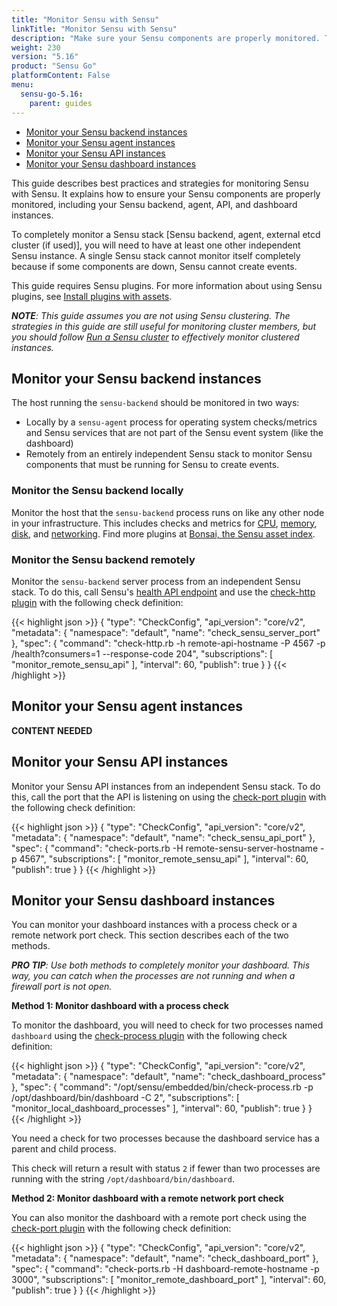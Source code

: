 ```yaml
---
title: "Monitor Sensu with Sensu"
linkTitle: "Monitor Sensu with Sensu"
description: "Make sure your Sensu components are properly monitored. This guide describes best practices and strategies for monitoring Sensu."
weight: 230
version: "5.16"
product: "Sensu Go"
platformContent: False
menu: 
  sensu-go-5.16:
    parent: guides
---
```



- [Monitor your Sensu backend instances](#monitor-your-sensu-backend-instances)
- [Monitor your Sensu agent instances](#monitor-your-sensu-agent-instances)
- [Monitor your Sensu API instances](#monitor-your-sensu-api-instances)
- [Monitor your Sensu dashboard instances](#monitor-your-sensu-dashboard-instances)

This guide describes best practices and strategies for monitoring Sensu with Sensu. 
It explains how to ensure your Sensu components are properly monitored, including your Sensu backend, agent, API, and dashboard instances.

To completely monitor a Sensu stack [Sensu backend, agent, external etcd cluster (if used)], you will need to have at least one other independent Sensu instance.
A single Sensu stack cannot monitor itself completely because if some components are down, Sensu cannot create events.

This guide requires Sensu plugins.
For more information about using Sensu plugins, see [Install plugins with assets][16].

_**NOTE**: This guide assumes you are not using Sensu clustering. The strategies in this guide are still useful for monitoring cluster members, but you should follow [Run a Sensu cluster][17] to effectively monitor clustered instances._

## Monitor your Sensu backend instances

The host running the `sensu-backend` should be monitored in two ways:

* Locally by a `sensu-agent` process for operating system checks/metrics and Sensu services that are not part of the Sensu event system (like the dashboard)
* Remotely from an entirely independent Sensu stack to monitor Sensu components that must be running for Sensu to create events. 

### Monitor the Sensu backend locally

Monitor the host that the `sensu-backend` process runs on like any other node in your infrastructure.
This includes checks and metrics for [CPU][1], [memory][2], [disk][3], and [networking][4].
Find more plugins at [Bonsai, the Sensu asset index][5].

### Monitor the Sensu backend remotely

Monitor the `sensu-backend` server process from an independent Sensu stack.
To do this, call Sensu's [health API endpoint][6] and use the [check-http plugin][7] with the following check definition:

{{< highlight json >}}
{
  "type": "CheckConfig",
  "api_version": "core/v2",
  "metadata": {
    "namespace": "default",
    "name": "check_sensu_server_port"
  },
  "spec": {
    "command": "check-http.rb -h remote-api-hostname -P 4567 -p /health?consumers=1 --response-code 204",
    "subscriptions": [
      "monitor_remote_sensu_api"
    ],
    "interval": 60,
    "publish": true
  }
}
{{< /highlight >}}

## Monitor your Sensu agent instances

**CONTENT NEEDED**

## Monitor your Sensu API instances

Monitor your Sensu API instances from an independent Sensu stack.
To do this, call the port that the API is listening on using the [check-port plugin][8] with the following check definition:

{{< highlight json >}}
{
  "type": "CheckConfig",
  "api_version": "core/v2",
  "metadata": {
    "namespace": "default",
    "name": "check_sensu_api_port"
  },
  "spec": {
    "command": "check-ports.rb -H remote-sensu-server-hostname -p 4567",
    "subscriptions": [
      "monitor_remote_sensu_api"
    ],
    "interval": 60,
    "publish": true
  }
}
{{< /highlight >}}

## Monitor your Sensu dashboard instances

You can monitor your dashboard instances with a process check or a remote network port check.
This section describes each of the two methods.

_**PRO TIP**: Use both methods to completely monitor your dashboard. This way, you can catch when the processes are not running and when a firewall port is not open._

**Method 1: Monitor dashboard with a process check**

To monitor the dashboard, you will need to check for two processes named `dashboard` using the [check-process plugin][9] with the following check definition:

{{< highlight json >}}
{
  "type": "CheckConfig",
  "api_version": "core/v2",
  "metadata": {
    "namespace": "default",
    "name": "check_dashboard_process"
  },
  "spec": {
    "command": "/opt/sensu/embedded/bin/check-process.rb -p /opt/dashboard/bin/dashboard -C 2",
    "subscriptions": [
      "monitor_local_dashboard_processes"
    ],
    "interval": 60,
    "publish": true
  }
}
{{< /highlight >}}

You need a check for two processes because the dashboard service has a parent and child process.

This check will return a result with status `2` if fewer than two processes are running with the string `/opt/dashboard/bin/dashboard`.

**Method 2: Monitor dashboard with a remote network port check**

You can also monitor the dashboard with a remote port check using the [check-port plugin][8] with the following check definition:

{{< highlight json >}}
{
  "type": "CheckConfig",
  "api_version": "core/v2",
  "metadata": {
    "namespace": "default",
    "name": "check_dashboard_port"
  },
  "spec": {
    "command": "check-ports.rb -H dashboard-remote-hostname -p 3000",
    "subscriptions": [
      "monitor_remote_dashboard_port"
    ],
    "interval": 60,
    "publish": true
  }
}
{{< /highlight >}}

[1]: https://bonsai.sensu.io/assets/sensu-plugins/sensu-plugins-cpu-checks
[2]: https://bonsai.sensu.io/assets/sensu-plugins/sensu-plugins-memory-checks
[3]: https://bonsai.sensu.io/assets/sensu-plugins/sensu-plugins-disk-checks
[4]: https://bonsai.sensu.io/assets/sensu-plugins/sensu-plugins-network-checks
[5]: https://bonsai.sensu.io/
[6]: ../../api/health/
[7]: https://github.com/sensu-plugins/sensu-plugins-http/blob/master/bin/check-http.rb
[8]: https://github.com/sensu-plugins/sensu-plugins-network-checks/blob/master/bin/check-ports.rb
[9]: https://github.com/sensu-plugins/sensu-plugins-process-checks/blob/master/bin/check-process.rb
[16]: ../../guides/install-check-executables-with-assets/
[17]: ../../guides/clustering/
